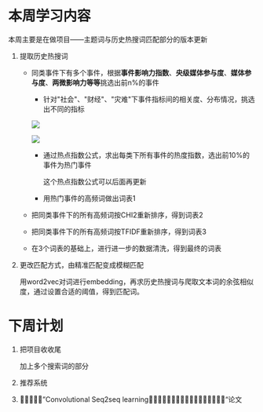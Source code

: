 # 本周学习内容

本周主要是在做项目——主题词与历史热搜词匹配部分的版本更新

1. 提取历史热搜词

   - 同类事件下有多个事件，根据**事件影响力指数**、**央级媒体参与度**、**媒体参与度**、**两微影响力等等**挑选出前n%的事件

     * 针对"社会"、"财经"、"灾难"下事件指标间的相关度、分布情况，挑选出不同的指标

     ![](https://ws2.sinaimg.cn/large/006tNbRwgy1fyc8u64p39j30uu0u0wlf.jpg)

     ![](https://ws4.sinaimg.cn/large/006tNbRwgy1fyc8utbsjcj30w80ggt94.jpg)

     * 通过热点指数公式，求出每类下所有事件的热度指数，选出前10%的事件为热门事件

       这个热点指数公式可以后面再更新

     * 用热门事件的高频词做出词表1

   - 把同类事件下的所有高频词按CHI2重新排序，得到词表2
   - 把同类事件下的所有高频词按TFIDF重新排序，得到词表3
   - 在3个词表的基础上，进行进一步的数据清洗，得到最终的词表

2. 更改匹配方式，由精准匹配变成模糊匹配

   用word2vec对词进行embedding，再求历史热搜词与爬取文本词的余弦相似度，通过设置合适的阈值，得到匹配词。



# 下周计划

1. 把项目收收尾

   加上多个搜索词的部分

2. 推荐系统

3. 􏰇􏰑􏰐􏰘􏰑”Convolutional Seq2seq learning􏰐􏰌􏰌􏰋􏰿􏰿􏰅􏰙􏰁􏰐􏰽􏰍􏰑􏰙􏰒􏰌􏰙“论文



